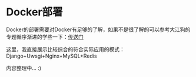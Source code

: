 # Docker部署

Docker的部署需要对Docker有足够的了解，如果不是很了解的可以参考大江狗的专题循序渐进的学些一下：[传送门](https://mp.weixin.qq.com/mp/appmsgalbum?\_\_biz=MjM5OTMyODA4Nw==\&action=getalbum\&album\_id=1343884685092503554\&scene=173\&from\_msgid=2247484624\&from\_itemidx=1\&count=3#wechat\_redirect)

这里，我直接展示比较综合的符合实际应用的模式：Django+Uwsgi+Nginx+MySQL+Redis

内容整理中...  :)



